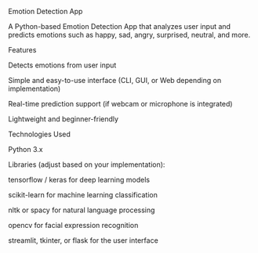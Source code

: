Emotion Detection App

A Python-based Emotion Detection App that analyzes user input and predicts emotions such as happy, sad, angry, surprised, neutral, and more.

Features

Detects emotions from user input

Simple and easy-to-use interface (CLI, GUI, or Web depending on implementation)

Real-time prediction support (if webcam or microphone is integrated)

Lightweight and beginner-friendly

Technologies Used

Python 3.x

Libraries (adjust based on your implementation):

tensorflow / keras for deep learning models

scikit-learn for machine learning classification

nltk or spacy for natural language processing

opencv for facial expression recognition

streamlit, tkinter, or flask for the user interface

